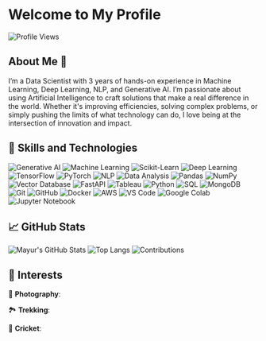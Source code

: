 # Welcome to My Profile

![Profile Views](https://komarev.com/ghpvc/?username=mayurgohane&color=blue)

## About Me 🌱 

I’m a Data Scientist with 3 years of hands-on experience in Machine Learning, Deep Learning, NLP, and Generative AI. I’m passionate about using Artificial Intelligence to craft solutions that make a real difference in the world. Whether it's improving efficiencies, solving complex problems, or simply pushing the limits of what technology can do, I love being at the intersection of innovation and impact.

## 🚀 Skills and Technologies

![Generative AI](https://img.shields.io/badge/Generative%20AI-F37626?style=flat&logo=python&logoColor=white)
![Machine Learning](https://img.shields.io/badge/Machine%20Learning-3776AB?style=flat&logo=python&logoColor=white)
![Scikit-Learn](https://img.shields.io/badge/Scikit--Learn-F7931E?style=flat&logo=scikit-learn&logoColor=white)
![Deep Learning](https://img.shields.io/badge/Deep%20Learning-FF6F00?style=flat&logo=tensorflow&logoColor=white)
![TensorFlow](https://img.shields.io/badge/TensorFlow-FF6F00?style=flat&logo=tensorflow&logoColor=white)
![PyTorch](https://img.shields.io/badge/PyTorch-EE4C2C?style=flat&logo=pytorch&logoColor=white)
![NLP](https://img.shields.io/badge/NLP-EE4C2C?style=flat&logo=pytorch&logoColor=white)
![Data Analysis](https://img.shields.io/badge/Data%20Analysis-4B8BBE?style=flat&logo=python&logoColor=white)
![Pandas](https://img.shields.io/badge/Pandas-150458?style=flat&logo=pandas&logoColor=white)
![NumPy](https://img.shields.io/badge/NumPy-013243?style=flat&logo=numpy&logoColor=white)
![Vector Database](https://img.shields.io/badge/Vector%20Database-4B8BBE?style=flat&logo=none&logoColor=white)
![FastAPI](https://img.shields.io/badge/FastAPI-0052CC?style=flat&logo=fastapi&logoColor=white)
![Tableau](https://img.shields.io/badge/Tableau-E97627?style=flat&logo=tableau&logoColor=white)
![Python](https://img.shields.io/badge/Python-3776AB?style=flat&logo=python&logoColor=white)
![SQL](https://img.shields.io/badge/SQL-003B57?style=flat&logo=postgresql&logoColor=white)
![MongoDB](https://img.shields.io/badge/MongoDB-47A248?style=flat&logo=mongodb&logoColor=white)
![Git](https://img.shields.io/badge/Git-F05032?style=flat&logo=git&logoColor=white)
![GitHub](https://img.shields.io/badge/GitHub-181717?style=flat&logo=github&logoColor=white)
![Docker](https://img.shields.io/badge/Docker-2496ED?style=flat&logo=docker&logoColor=white)
![AWS](https://img.shields.io/badge/AWS-232F3E?style=flat&logo=amazon-aws&logoColor=white)
![VS Code](https://img.shields.io/badge/Visual%20Studio%20Code-007ACC?style=flat&logo=visual-studio-code&logoColor=white)
![Google Colab](https://img.shields.io/badge/Google%20Colab-F9AB00?style=flat&logo=googlecolab&logoColor=white)
![Jupyter Notebook](https://img.shields.io/badge/Jupyter%20Notebook-F37626?style=flat&logo=jupyter&logoColor=white)


## 📈 GitHub Stats
![Mayur's GitHub Stats](https://github-readme-stats.vercel.app/api?username=Mayurgohane&show_icons=true&theme=merko)
![Top Langs](https://github-readme-stats.vercel.app/api/top-langs/?username=Mayurgohane&layout=compact&theme=merko)
![Contributions](https://github-readme-streak-stats.herokuapp.com/?user=Mayurgohane&theme=merko&hide_border=true)



## 🎨 Interests

📸 **Photography**: 

🏞️ **Trekking**:

🏏 **Cricket**: 
